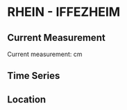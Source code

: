 # RHEIN - IFFEZHEIM

## Current Measurement

Current measurement: <Value topic="rivers/pegel-online/RHEIN/IFFEZHEIM/measurementValue"/> cm

## Time Series

<TimeSeries topic="rivers/pegel-online/RHEIN/IFFEZHEIM/measurementValue" period="week" />

## Location

<WorldMap>
  <Marker lat="48.852149448081505" lon="8.116901503461628" labelTopic="rivers/pegel-online/RHEIN/IFFEZHEIM" />
</WorldMap>
